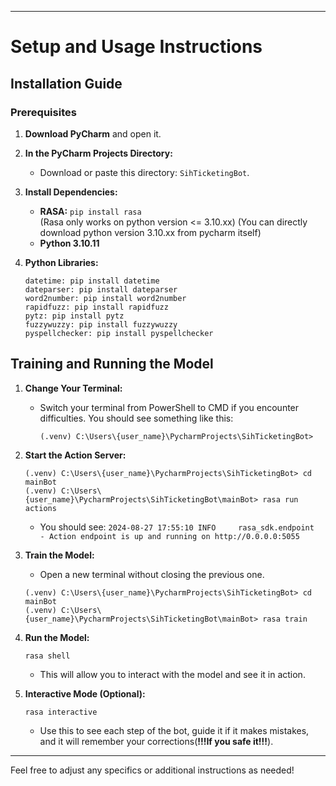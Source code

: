 

---

# Setup and Usage Instructions

## Installation Guide

### Prerequisites
1. **Download PyCharm** and open it.

2. **In the PyCharm Projects Directory:**
   - Download or paste this directory: `SihTicketingBot`.

3. **Install Dependencies:**
   - **RASA:** `pip install rasa`  
     (Rasa only works on python version <= 3.10.xx)
     (You can directly download python version 3.10.xx from pycharm itself)
   - **Python 3.10.11**

4. **Python Libraries:**
   ```plaintext
   datetime: pip install datetime
   dateparser: pip install dateparser
   word2number: pip install word2number
   rapidfuzz: pip install rapidfuzz
   pytz: pip install pytz
   fuzzywuzzy: pip install fuzzywuzzy
   pyspellchecker: pip install pyspellchecker
   ```

## Training and Running the Model

1. **Change Your Terminal:**
   - Switch your terminal from PowerShell to CMD if you encounter difficulties. You should see something like this:
     ```plaintext
     (.venv) C:\Users\{user_name}\PycharmProjects\SihTicketingBot>
     ```

2. **Start the Action Server:**
   ```plaintext
   (.venv) C:\Users\{user_name}\PycharmProjects\SihTicketingBot> cd mainBot
   (.venv) C:\Users\{user_name}\PycharmProjects\SihTicketingBot\mainBot> rasa run actions
   ```
   - You should see: `2024-08-27 17:55:10 INFO     rasa_sdk.endpoint  - Action endpoint is up and running on http://0.0.0.0:5055`

3. **Train the Model:**
   - Open a new terminal without closing the previous one.
   ```plaintext
   (.venv) C:\Users\{user_name}\PycharmProjects\SihTicketingBot> cd mainBot
   (.venv) C:\Users\{user_name}\PycharmProjects\SihTicketingBot\mainBot> rasa train
   ```

4. **Run the Model:**
   ```plaintext
   rasa shell
   ```
   - This will allow you to interact with the model and see it in action.

5. **Interactive Mode (Optional):**
   ```plaintext
   rasa interactive
   ```
   - Use this to see each step of the bot, guide it if it makes mistakes, and it will remember your corrections(**!!!If you safe it!!!**).

---

Feel free to adjust any specifics or additional instructions as needed!
